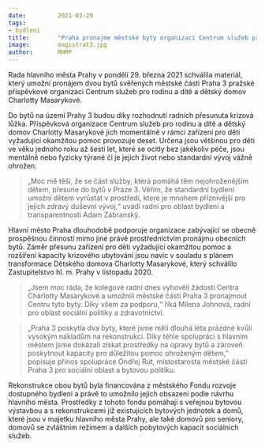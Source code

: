 ```yaml
---
date:         2021-03-29
tags:         
- bydlení
title:        "Praha pronajme městské byty organizaci Centrum služeb pro rodinu a dětský domov Charlotty Masarykové"
image: 	      magistrat3.jpg
author:       MHMP
---
```


Rada hlavního města Prahy v pondělí 29. března 2021 schválila materiál, který umožní pronájem dvou bytů svěřených městské části Praha 3 pražské příspěvkové organizaci Centrum služeb pro rodinu a dítě a dětský domov Charlotty Masarykové.

Do bytů na území Prahy 3 budou díky rozhodnutí radních přesunuta krizová lůžka. Příspěvková organizace Centrum služeb pro rodinu a dítě a dětský domov Charlotty Masarykové jich momentálně v rámci zařízení pro děti vyžadující okamžitou pomoc provozuje deset. Určena jsou většinou pro děti ve věku jednoho roku až šesti let, které se ocitly bez jakékoliv péče, jsou mentálně nebo fyzicky týrané či je jejich život nebo standardní vývoj vážně ohrožen.

> „Moc mě těší, že se část služby, která pomáhá těm nejohroženějším dětem, přesune do bytů v Praze 3. Věřím, že standardní bydlení umožní dětem vyrůstat v prostředí, které je mnohem příznivější pro jejich zdravý duševní vývoj,“ uvádí radní pro oblast bydlení a transparentnosti Adam Zábranský.

Hlavní město Praha dlouhodobě podporuje organizace zabývající se obecně prospěšnou činností mimo jiné právě prostřednictvím pronájmu obecních bytů. Záměr přesunu zařízení pro děti vyžadující okamžitou pomoc a rozšíření kapacity krizového ubytování jsou navíc v souladu s plánem transformace Dětského domova Charlotty Masarykové, který schválilo Zastupitelstvo hl. m. Prahy v listopadu 2020.

> „Jsem moc ráda, že kolegové radní dnes vyhověli žádosti Centra Charlotty Masarykové a umožnili městské části Praha 3 pronajmout Centru tyto byty. Díky všem za podporu,“ říká Milena Johnová, radní pro oblast sociální politiky a zdravotnictví.

> „Praha 3 poskytla dva byty, které jsme měli dlouhá léta prázdné kvůli vysokým nákladům na rekonstrukci. Díky téhle spolupráci s hlavním městem jsme dokázali získat prostředky na opravy bytů a zároveň poskytnout kapacity pro důležitou pomoc ohroženým dětem,” popisuje přínos spolupráce Ondřej Rut, místostarosta městské části Praha 3 pro sociální oblast a bytovou politiku.

Rekonstrukce obou bytů byla financována z městského Fondu rozvoje dostupného bydlení a právě to umožnilo jejich obsazení podle návrhu hlavního města. Prostředky z tohoto fondu pomáhají s veřejnou bytovou výstavbou a s rekonstrukcemi již existujících bytových jednotek a domů, které jsou v majetku hlavního města Prahy, ale také domovů pro seniory, domovů se zvláštním režimem a dalších pobytových kapacit sociálních služeb.
